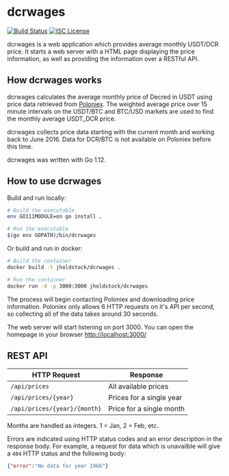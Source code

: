 # dcrwages

[![Build Status](https://travis-ci.org/jholdstock/dcrwages.png?branch=master)](https://travis-ci.org/jholdstock/dcrwages)
[![ISC License](http://img.shields.io/badge/license-ISC-blue.svg)](http://copyfree.org)

dcrwages is a web application which provides average monthly USDT/DCR price.
It starts a web server with a HTML page displaying the price information,
as well as providing the information over a RESTful API.

## How dcrwages works

dcrwages calculates the average monthly price of Decred in USDT using price data
retrieved from [Poloniex](https://poloniex.com). The weighted average price over
15 minute intervals on the USDT/BTC and BTC/USD markets are used to find
the monthly average USDT_DCR price.

dcrwages collects price data starting with the current
month and working back to June 2016.
Data for DCR/BTC is not available on Poloniex before this time.

dcrwages was written with Go 1.12.

## How to use dcrwages

Build and run locally:

```bash
# Build the executable
env GO111MODULE=on go install .

# Run the executable
$(go env GOPATH)/bin/dcrwages
```

Or build and run in docker:

```bash
# Build the container
docker build -t jholdstock/dcrwages .

# Run the container
docker run -d -p 3000:3000 jholdstock/dcrwages
```

The process will begin contacting Poloniex and downloading price information.
Poloniex only allows 6 HTTP requests on it's API per second, so collecting
all of the data takes around 30 seconds.

The web server will start listening on port 3000. You can open the homepage
in your browser
<http://localhost:3000/>

## REST API

| HTTP Request                | Response                 |
|-----------------------------|--------------------------|
| `/api/prices`               | All available prices     |
| `/api/prices/{year}`        | Prices for a single year |
| `/api/prices/{year}/{month}`| Price for a single month |

Months are handled as integers. 1 = Jan, 2 = Feb, etc.

Errors are indicated using HTTP status codes and an error description in the response body.
For example, a request for data which is unavailble will give a `404` HTTP status and the following body:

```json
{"error":"No data for year 1966"}
```
